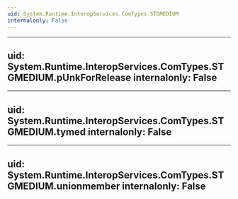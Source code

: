 ```yaml
---
uid: System.Runtime.InteropServices.ComTypes.STGMEDIUM
internalonly: False
---
```


---
uid: System.Runtime.InteropServices.ComTypes.STGMEDIUM.pUnkForRelease
internalonly: False
---

---
uid: System.Runtime.InteropServices.ComTypes.STGMEDIUM.tymed
internalonly: False
---

---
uid: System.Runtime.InteropServices.ComTypes.STGMEDIUM.unionmember
internalonly: False
---
